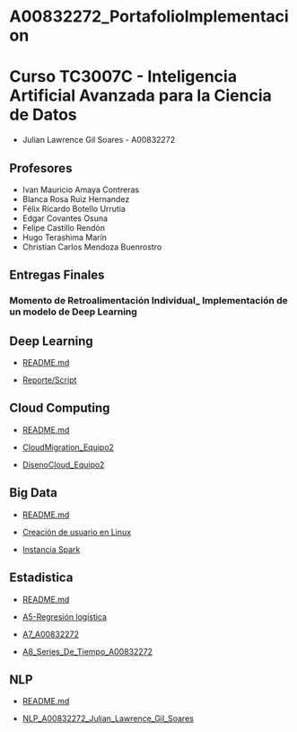 # A00832272_PortafolioImplementacion

# Curso TC3007C - Inteligencia Artificial Avanzada para la Ciencia de Datos

* Julian Lawrence Gil Soares - A00832272

## Profesores
* Ivan Mauricio Amaya Contreras
* Blanca Rosa Ruiz Hernandez
* Félix Ricardo Botello Urrutia
* Edgar Covantes Osuna
* Felipe Castillo Rendón
* Hugo Terashima Marín
* Christian Carlos Mendoza Buenrostro

## Entregas Finales

### Momento de Retroalimentación Individual_ Implementación de un modelo de Deep Learning

## Deep Learning
  * <a href="https://github.com/Julian7312/PortafolioImplementacion_A00832272_TC3007C/blob/main/final/Deep%20Learning/README.MD">README.md</a>
 
  * <a href="https://github.com/Julian7312/PortafolioImplementacion_A00832272_TC3007C/blob/main/final/Deep%20Learning/Momento%20de%20Retroalimentaci%C3%B3n%20Individual_%20Implementaci%C3%B3n%20de%20un%20modelo%20de%20Deep%20Learning.%20(1).pdf"> Reporte/Script</a>

## Cloud Computing
  * <a href="https://github.com/Julian7312/PortafolioImplementacion_A00832272_TC3007C/blob/main/final/Cloud%20Computing/README.MD">README.md</a>
 
  * <a href="https://github.com/Julian7312/PortafolioImplementacion_A00832272_TC3007C/blob/main/final/Cloud%20Computing/CloudMigration_Equipo2.pdf">CloudMigration_Equipo2</a>

  * <a href="https://github.com/Julian7312/PortafolioImplementacion_A00832272_TC3007C/blob/main/final/Cloud%20Computing/DisenoCloud_Equipo2.pdf">DisenoCloud_Equipo2</a>

## Big Data
  * <a href="https://github.com/Julian7312/PortafolioImplementacion_A00832272_TC3007C/blob/main/final/Big%20Data/README.MD">README.md</a>
 
  * <a href="https://github.com/Julian7312/PortafolioImplementacion_A00832272_TC3007C/blob/main/final/Big%20Data/Creaci%C3%B3n%20de%20usuario%20en%20Linux.pdf"> Creación de usuario en Linux</a>

  * <a href="https://github.com/Julian7312/PortafolioImplementacion_A00832272_TC3007C/blob/main/final/Big%20Data/Instancia%20Spark.pdf">Instancia Spark</a>

## Estadistica
  * <a href="https://github.com/Julian7312/PortafolioImplementacion_A00832272_TC3007C/blob/main/final/Estadistica/README.md">README.md</a>
 
  * <a href="https://github.com/Julian7312/PortafolioImplementacion_A00832272_TC3007C/blob/main/final/Estadistica/A5-Regresi%C3%B3n%20log%C3%ADstica.pdf">A5-Regresión logística</a>

  * <a href="https://github.com/Julian7312/PortafolioImplementacion_A00832272_TC3007C/blob/main/final/Estadistica/A7_A00832272.pdf">A7_A00832272</a>

  * <a href="https://github.com/Julian7312/PortafolioImplementacion_A00832272_TC3007C/blob/main/final/Estadistica/A8_Series_De_Tiempo_A00832272.pdf">A8_Series_De_Tiempo_A00832272</a>

## NLP
  * <a href="https://github.com/Julian7312/PortafolioImplementacion_A00832272_TC3007C/blob/main/final/NLP/README.MD">README.md</a>
 
  * <a href="https://github.com/Julian7312/PortafolioImplementacion_A00832272_TC3007C/blob/main/final/NLP/NLP_A00832272_Julian_Lawrence_Gil_Soares.pdf">NLP_A00832272_Julian_Lawrence_Gil_Soares</a>

 

